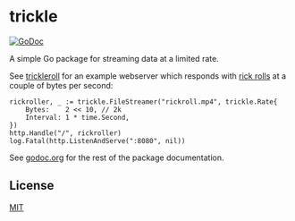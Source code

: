 # trickle

[![GoDoc](https://godoc.org/github.com/aviddiviner/trickle?status.svg)](https://godoc.org/github.com/aviddiviner/trickle)

A simple Go package for streaming data at a limited rate.

See [trickleroll](https://github.com/aviddiviner/trickle/tree/master/trickleroll) for an example webserver which responds with [rick rolls](https://www.youtube.com/watch?v=dQw4w9WgXcQ) at a couple of bytes per second:

	rickroller, _ := trickle.FileStreamer("rickroll.mp4", trickle.Rate{
		Bytes:    2 << 10, // 2k
		Interval: 1 * time.Second,
	})
	http.Handle("/", rickroller)
	log.Fatal(http.ListenAndServe(":8080", nil))

See [godoc.org](https://godoc.org/github.com/aviddiviner/trickle) for the rest of the package documentation.

## License

[MIT](LICENSE)
